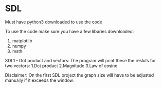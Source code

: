 # SDL

Must have python3 downloaded to use the code

To use the code make sure you have a few libaries downloaded:
1. matplotlib
2. numpy
3. math


SDL1 - Dot product and vectors:
The program will print these the resluts for two vectors:
1.Dot product
2.Magnitude
3.Law of cosine


Disclaimer:
On the first SDL project the graph size will have to be adjusted manually if it exceeds the window.
